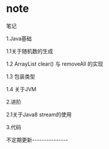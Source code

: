 # note
笔记

1.Java基础

1.1关于随机数的生成

1.2 ArrayList clear() 与 removeAll 的实现

1.3 包装类型

1.4 关于JVM

2.进阶

2.1关于Java8 stream的使用

3.代码

不定期更新---------------

